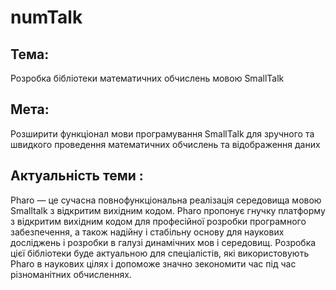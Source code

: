 # numTalk
## Тема:
Розробка бібліотеки математичних обчислень мовою SmallTalk
## Мета:
Розширити функціонал мови програмування SmallTalk для зручного та швидкого проведення математичних  обчислень та відображення даних
## Актуальність теми :
Pharo — це сучасна повнофункціональна реалізація середовища мовою Smalltalk з відкритим вихідним кодом. Pharo пропонує гнучку платформу з відкритим вихідним кодом для професійної розробки програмного забезпечення, а також надійну і стабільну основу для наукових досліджень і розробки в галузі динамічних мов і середовищ. Розробка цієї бібліотеки буде актуальною для спеціалістів, які використовують Pharo в наукових цілях і допоможе значно зекономити час під час різноманітних обчисленнях.
